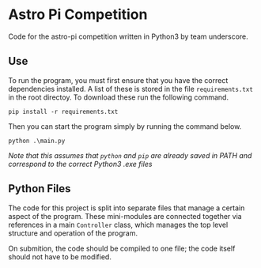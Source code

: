 # Astro Pi Competition
Code for the astro-pi competition written in Python3 by team underscore.

## Use
To run the program, you must first ensure that you have the correct dependencies installed. A list of these is stored in the file `requirements.txt` in the root directoy. To download these run the following command.
```
pip install -r requirements.txt
```
Then you can start the program simply by running the command below.
```
python .\main.py
```
*Note that this assumes that `python` and `pip` are already saved in PATH and correspond to the correct Python3 .exe files*

## Python Files
The code for this project is split into separate files that manage a certain aspect of the program.
These mini-modules are connected together via references in a main `Controller` class, which manages the top level structure and operation of the program.

On submition, the code should be compiled to one file; the code itself should not have to be modified.
